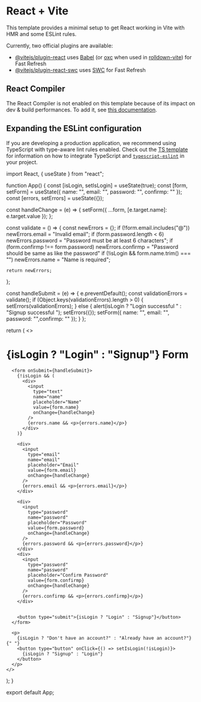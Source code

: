 # React + Vite

This template provides a minimal setup to get React working in Vite with HMR and some ESLint rules.

Currently, two official plugins are available:

- [@vitejs/plugin-react](https://github.com/vitejs/vite-plugin-react/blob/main/packages/plugin-react) uses [Babel](https://babeljs.io/) (or [oxc](https://oxc.rs) when used in [rolldown-vite](https://vite.dev/guide/rolldown)) for Fast Refresh
- [@vitejs/plugin-react-swc](https://github.com/vitejs/vite-plugin-react/blob/main/packages/plugin-react-swc) uses [SWC](https://swc.rs/) for Fast Refresh

## React Compiler

The React Compiler is not enabled on this template because of its impact on dev & build performances. To add it, see [this documentation](https://react.dev/learn/react-compiler/installation).

## Expanding the ESLint configuration

If you are developing a production application, we recommend using TypeScript with type-aware lint rules enabled. Check out the [TS template](https://github.com/vitejs/vite/tree/main/packages/create-vite/template-react-ts) for information on how to integrate TypeScript and [`typescript-eslint`](https://typescript-eslint.io) in your project.

import React, { useState } from "react";

function App() {
  const [isLogin, setIsLogin] = useState(true);
  const [form, setForm] = useState({
    name: "",
    email: "",
    password: "",
    confirmp: ""
  });
  const [errors, setErrors] = useState({});

  const handleChange = (e) => {
    setForm({ ...form, [e.target.name]: e.target.value });
  };

  const validate = () => {
    const newErrors = {};
    if (!form.email.includes("@")) newErrors.email = "Invalid email";
    if (form.password.length < 6)
      newErrors.password = "Password must be at least 6 characters";
    if (form.confirmp !== form.password)
        newErrors.confirmp = "Password should be same as like the password"
    if (!isLogin && form.name.trim() === "")
      newErrors.name = "Name is required";

    return newErrors;
  };

  const handleSubmit = (e) => {
    e.preventDefault();
    const validationErrors = validate();
    if (Object.keys(validationErrors).length > 0) {
      setErrors(validationErrors);
    } else {
      alert(isLogin ? "Login successful " : "Signup successful ");
      setErrors({});
      setForm({ name: "", email: "", password: "",confirmp: "" });
    }
  };

  return (
    <>
      <h1>{isLogin ? "Login" : "Signup"} Form</h1>

      <form onSubmit={handleSubmit}>
        {!isLogin && (
          <div>
            <input
              type="text"
              name="name"
              placeholder="Name"
              value={form.name}
              onChange={handleChange}
            />
            {errors.name && <p>{errors.name}</p>}
          </div>
        )}

        <div>
          <input
            type="email"
            name="email"
            placeholder="Email"
            value={form.email}
            onChange={handleChange}
          />
          {errors.email && <p>{errors.email}</p>}
        </div>

        <div>
          <input
            type="password"
            name="password"
            placeholder="Password"
            value={form.password}
            onChange={handleChange}
          />
          {errors.password && <p>{errors.password}</p>}
        </div>
        <div>
          <input
            type="password"
            name="password"
            placeholder="Confirm Password"
            value={form.confirmp}
            onChange={handleChange}
          />
          {errors.confirmp && <p>{errors.confirmp}</p>}
        </div>


        <button type="submit">{isLogin ? "Login" : "Signup"}</button>
      </form>

      <p>
        {isLogin ? "Don't have an account?" : "Already have an account?"}{" "}
        <button type="button" onClick={() => setIsLogin(!isLogin)}>
          {isLogin ? "Signup" : "Login"}
        </button>
      </p>
    </>
  );
}

export default App;